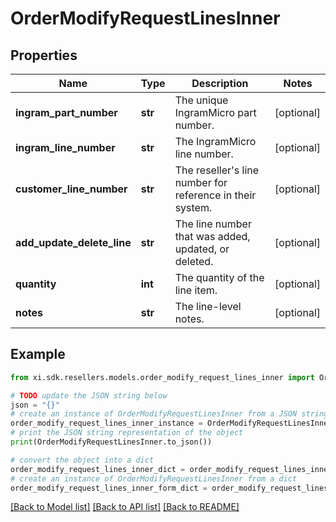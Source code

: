 # OrderModifyRequestLinesInner


## Properties

Name | Type | Description | Notes
------------ | ------------- | ------------- | -------------
**ingram_part_number** | **str** | The unique IngramMicro part number. | [optional] 
**ingram_line_number** | **str** | The IngramMicro line number. | [optional] 
**customer_line_number** | **str** | The reseller&#39;s line number for reference in their system. | [optional] 
**add_update_delete_line** | **str** | The line number that was added, updated, or deleted. | [optional] 
**quantity** | **int** | The quantity of the line item. | [optional] 
**notes** | **str** | The line-level notes. | [optional] 

## Example

```python
from xi.sdk.resellers.models.order_modify_request_lines_inner import OrderModifyRequestLinesInner

# TODO update the JSON string below
json = "{}"
# create an instance of OrderModifyRequestLinesInner from a JSON string
order_modify_request_lines_inner_instance = OrderModifyRequestLinesInner.from_json(json)
# print the JSON string representation of the object
print(OrderModifyRequestLinesInner.to_json())

# convert the object into a dict
order_modify_request_lines_inner_dict = order_modify_request_lines_inner_instance.to_dict()
# create an instance of OrderModifyRequestLinesInner from a dict
order_modify_request_lines_inner_form_dict = order_modify_request_lines_inner.from_dict(order_modify_request_lines_inner_dict)
```
[[Back to Model list]](../README.md#documentation-for-models) [[Back to API list]](../README.md#documentation-for-api-endpoints) [[Back to README]](../README.md)


